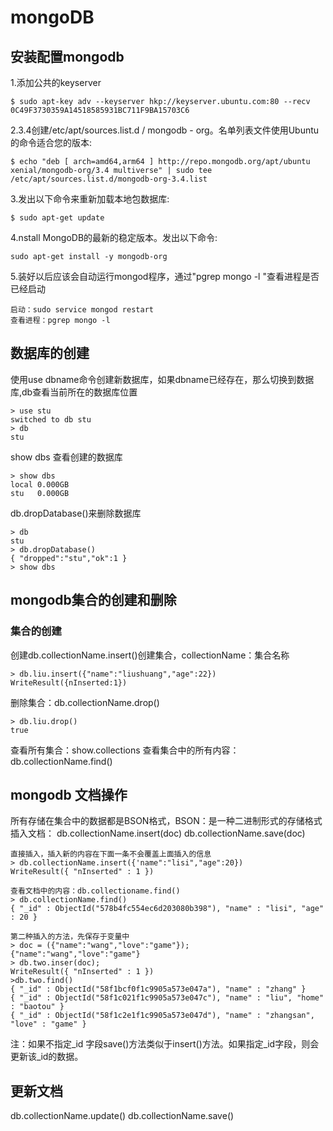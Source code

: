 # mongoDB

## 安装配置mongodb

1.添加公共的keyserver
```
$ sudo apt-key adv --keyserver hkp://keyserver.ubuntu.com:80 --recv 0C49F3730359A14518585931BC711F9BA15703C6
```
2.3.4创建/etc/apt/sources.list.d / mongodb - org。名单列表文件使用Ubuntu的命令适合您的版本:
```
$ echo "deb [ arch=amd64,arm64 ] http://repo.mongodb.org/apt/ubuntu xenial/mongodb-org/3.4 multiverse" | sudo tee /etc/apt/sources.list.d/mongodb-org-3.4.list
```
3.发出以下命令来重新加载本地包数据库:
```
$ sudo apt-get update
```
4.nstall MongoDB的最新的稳定版本。发出以下命令:
```
sudo apt-get install -y mongodb-org
```
5.装好以后应该会自动运行mongod程序，通过"pgrep mongo -l "查看进程是否已经启动
```
启动：sudo service mongod restart
查看进程：pgrep mongo -l
```

## 数据库的创建

使用use dbname命令创建新数据库，如果dbname已经存在，那么切换到数据库,db查看当前所在的数据库位置
```
> use stu
switched to db stu
> db
stu
```
show dbs 查看创建的数据库
```
> show dbs
local 0.000GB
stu   0.000GB
```
db.dropDatabase()来删除数据库
```
> db 
stu
> db.dropDatabase()
{ "dropped":"stu","ok":1 }
> show dbs
```
## mongodb集合的创建和删除

### 集合的创建

创建db.collectionName.insert()创建集合，collectionName：集合名称
```
> db.liu.insert({"name":"liushuang","age":22})
WriteResult({nInserted:1})
```

删除集合：db.collectionName.drop() 
```
> db.liu.drop()
true
```

查看所有集合：show.collections
查看集合中的所有内容：db.collectionName.find()

## mongodb 文档操作

所有存储在集合中的数据都是BSON格式，BSON：是一种二进制形式的存储格式
插入文档：
db.collectionName.insert(doc)
db.collectionName.save(doc)
```
直接插入，插入新的内容在下面一条不会覆盖上面插入的信息
> db.collectionName.insert({'name":"lisi","age":20})
WriteResult({ "nInserted" : 1 })

查看文档中的内容：db.collectioname.find()
> db.collectionName.find()
{ "_id" : ObjectId("578b4fc554ec6d203080b398"), "name" : "lisi", "age" : 20 }

第二种插入的方法，先保存于变量中
> doc = ({"name":"wang","love":"game"});
{"name":"wang","love":"game"}
> db.two.inser(doc);
WriteResult({ "nInserted" : 1 })
>db.two.find()
{ "_id" : ObjectId("58f1bcf0f1c9905a573e047a"), "name" : "zhang" }
{ "_id" : ObjectId("58f1c021f1c9905a573e047c"), "name" : "liu", "home" : "baotou" }
{ "_id" : ObjectId("58f1c2e1f1c9905a573e047d"), "name" : "zhangsan", "love" : "game" }
```
注：如果不指定_id 字段save()方法类似于insert()方法。如果指定_id字段，则会更新该_id的数据。

## 更新文档
db.collectionName.update()
db.collectionName.save()














